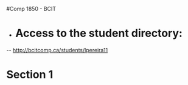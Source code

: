 #Comp 1850 - BCIT

- # Access to the student directory:
-- http://bcitcomp.ca/students/lpereira11

# Section 1
